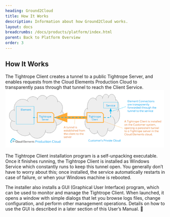 ```yaml
---
heading: Ground2Cloud
title: How It Works
description: Information about how Ground2Cloud works.
layout: docs
breadcrumbs: /docs/products/platform/index.html
parent: Back to Platform Overview
order: 3
---
```


## How It Works
The Tightrope Client creates a tunnel to a public Tightrope Server, and enables requests from the Cloud Elements Production Cloud to transparently pass through that tunnel to reach the Client Service.
![Cloud Elements Ground2Cloud 1](/assets/img/ground2cloud/how-it-works.png)

The Tightrope Client installation program is a self-unpacking executable. Once it finishes running, the Tightrope Client is installed as Windows Service which constantly runs to keep this tunnel open. You generally don’t have to worry about this; once installed, the service automatically restarts in case of failure, or when your Windows machine is rebooted.

The installer also installs a GUI (Graphical User Interface) program, which can be used to monitor and manage the Tightrope Client. When launched, it opens a window with simple dialogs that let you browse logs files, change configuration, and perform other management operations. Details on how to use the GUI is described in a later section of this User’s Manual.

